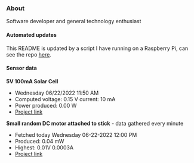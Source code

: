 ### About
Software developer and general technology enthusiast

#### Automated updates
This README is updated by a script I have running on a Raspberry Pi, can see the repo [here](https://github.com/jdc-cunningham/raspi-git-repo-updater).

#### Sensor data
**5V 100mA Solar Cell**
- Wednesday 06/22/2022 11:50 AM
- Computed voltage: 0.15 V current: 10 mA
- Power produced: 0.00 W
- [Project link](https://github.com/jdc-cunningham/raspisolarplotter)

**Small random DC motor attached to stick** - data gathered every minute
- Fetched today Wednesday 06-22-2022 12:00 PM
- Produced: 0.04 mW
- Highest: 0.01V 0.0003A
- [Project link](https://github.com/jdc-cunningham/turbine-raspi)